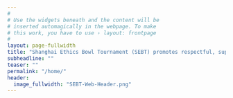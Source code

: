 ```yaml
---
#
# Use the widgets beneath and the content will be
# inserted automagically in the webpage. To make
# this work, you have to use › layout: frontpage
#
layout: page-fullwidth
title: "Shanghai Ethics Bowl Tournament (SEBT) promotes respectful, supportive, and rigorous discussion of ethics among thousands of high school students nationwide."
subheadline: ""
teaser: ""
permalink: "/home/"
header:
  image_fullwidth: "SEBT-Web-Header.png"
---
```

